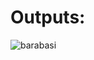 # Outputs:

![barabasi](https://user-images.githubusercontent.com/39385060/179431728-22fd428e-8b29-4adb-887e-d7c1c02fc9c5.png)
